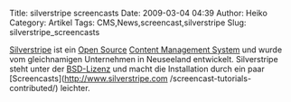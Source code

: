 Title: silverstripe screencasts
Date: 2009-03-04 04:39
Author: Heiko
Category: Artikel
Tags: CMS,News,screencast,silverstripe
Slug: silverstripe_screencasts

[Silverstripe](http://silverstripe.com/) ist ein [Open
Source](http://de.wikipedia.org/wiki/Open_Source) [Content Management
System](http://de.wikipedia.org/wiki/Content-Management-System) und wurde vom
gleichnamigen Unternehmen in Neuseeland entwickelt. Silverstripe steht unter
der [BSD-Lizenz](http://de.wikipedia.org/wiki/BSD_Lizenz) und macht die
Installation durch ein paar [Screencasts](http://www.silverstripe.com
/screencast-tutorials-contributed/) leichter.

